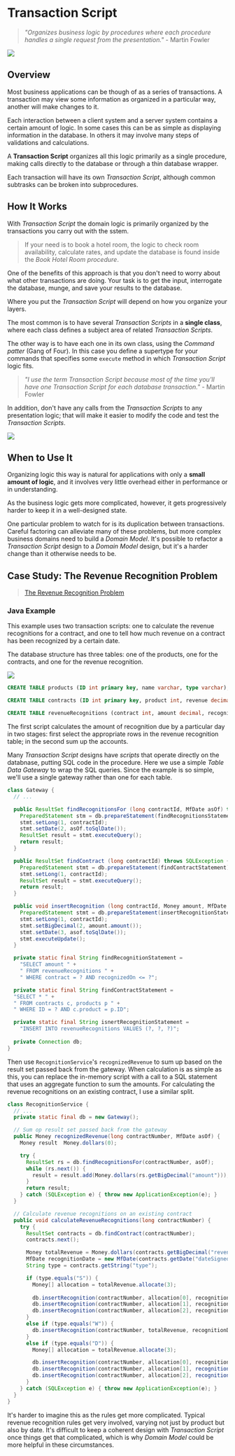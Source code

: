 # Transaction Script

> *"Organizes business logic by procedures where each procedure handles a single request from the presentation."* - Martin Fowler

![](2021-06-24-23-24-08.png)

## Overview

Most business applications can be though of as a series of transactions. A transaction may view some information as organized in a particular way, another will make changes to it.

Each interaction between a client system and a server system contains a certain amount of logic. In some cases this can be as simple as displaying information in the database. In others it may involve many steps of validations and calculations.

A **Transaction Script** organizes all this logic primarily as a single procedure, making calls directly to the database or through a thin database wrapper.

Each transaction will have its own *Transaction Script*, although common subtrasks can be broken into subprocedures.

## How It Works

With *Transaction Script* the domain logic is primarily organized by the transactions you carry out with the sstem.

> If your need is to book a hotel room, the logic to check room availability, calculate rates, and update the database is found inside the *Book Hotel Room procedure*.

One of the benefits of this approach is that you don't need to worry about what other transactions are doing. Your task is to get the input, interrogate the database, munge, and save your results to the database.

Where you put the *Transaction Script* will depend on how you organize your layers.

The most common is to have several *Transaction Scripts* in a **single class**, where each class defines a subject area of related *Transaction Scripts*.

The other way is to have each one in its own class, using the *Command patter* (Gang of Four). In this case you define a supertype for your commands that specifies some `execute` method in which *Transaction Script* logic fits.

> *"I use the term *Transaction Script* because most of the time you'll have one *Transaction Script* for each database transaction."* - Martin Fowler

In addition, don't have any calls from the *Transaction Scripts* to any presentation logic; that will make it easier to modify the code and test the *Transaction Scripts*.

![](2021-06-25-01-20-43.png)

## When to Use It

Organizing logic this way is natural for applications with only a **small amount of logic**, and it involves very little overhead either in performance or in understanding.

As the business logic gets more complicated, however, it gets progressively harder to keep it in a well-designed state.

One particular problem to watch for is its duplication between transactions. Careful factoring can alleviate many of these problems, but more complex business domains need to build a *Domain Model*. It's possible to refactor a *Transaction Script* design to a *Domain Model* design, but it's a harder change than it otherwise needs to be.

## Case Study: The Revenue Recognition Problem

> [The Revenue Recognition Problem](../../../problems/revenue-recognition)

### Java Example

This example uses two transaction scripts: one to calculate the revenue recognitions for a contract, and one to tell how much revenue on a contract has been recognized by a certain date.

The database structure has three tables: one of the products, one for the contracts, and one for the revenue recognition.

![](2021-06-25-01-31-10.png)

```sql
CREATE TABLE products (ID int primary key, name varchar, type varchar);

CREATE TABLE contracts (ID int primary key, product int, revenue decimal, dateSigned date);

CREATE TABLE revenueRecognitions (contract int, amount decimal, recognizedOn date, PRIMARY KEY (contract, recognizedOn));
```

The first script calculates the amount of recognition due by a particular day in two stages: first select the appropriate rows in the revenue recognition table; in the second sum up the accounts.

Many *Transaction Script* designs have *scripts* that operate directly on the databnase, putting SQL code in the procedure. Here we use a simple *Table Data Gateway* to wrap the SQL queries. Since the example is so simple, we'll use a single gateway rather than one for each table.

```java
class Gateway {
  // ...

  public ResultSet findRecognitionsFor (long contractId, MfDate asOf) throws SQLException {
    PreparedStatement stm = db.prepareStatement(findRecognitionsStatement);
    stmt.setLong(1, contractId);
    stmt.setDate(2, asOf.toSqlDate());
    ResultSet result = stmt.executeQuery();
    return result;
  }

  public ResultSet findContract (long contractId) throws SQLException {
    PreparedStatement stmt = db.prepareStatement(findContractStatement);
    stmt.setLong(1, contractId);
    ResultSet result = stmt.executeQuery();
    return result;
  }

  public void insertRecognition (long contractId, Money amount, MfDate asof) throws SQLException {
    PreparedStatement stmt = db.prepareStatement(insertRecognitionStatement);
    stmt.setLong(1, contractId);
    stmt.setBigDecimal(2, amount.amount());
    stmt.setDate(3, asof.toSqlDate());
    stmt.executeUpdate();
  }

  private static final String findRecognitionStatement =
    "SELECT amount " +
    " FROM revenueRecognitions " +
    " WHERE contract = ? AND recognizedOn <= ?";

  private static final String findContractStatement =
  "SELECT * " +
  " FROM contracts c, products p " +
  " WHERE ID = ? AND c.product = p.ID";

  private static final String isnertRecognitionStatement =
    "INSERT INTO revenueRecognitions VALUES (?, ?, ?)";
  
  private Connection db;
}
```

Then use `RecognitionService`'s `recognizedRevenue` to sum up based on the result set passed back from the gateway. When calculation is as simple as this, you can replace the in-memory script with a call to a SQL statement that uses an aggregate function to sum the amounts. For calculating the revenue recognitions on an existing contract, I use a similar split.

```java
class RecognitionService {
  // ...
  private static final db = new Gateway();

  // Sum op result set passed back from the gateway
  public Money recognizedRevenue(long contractNumber, MfDate asOf) {
    Money result  Money.dollars(0);

    try {
      ResultSet rs = db.findRecognitionsFor(contractNumber, asOf);
      while (rs.next()) {
        result = result.add(Money.dollars(rs.getBigDecimal("amount")));
      }
      return result;
    } catch (SQLException e) { throw new ApplicationException(e); }
  }

  // Calculate revenue recognitions on an existing contract
  public void calculateRevenueRecognitions(long contractNumber) {
    try {
      ResultSet contracts = db.findContract(contractNumber);
      contracts.next();

      Money totalRevenue = Money.dollars(contracts.getBigDecimal("revenue"));
      MfDate recognitionDate = new MfDate(contracts.getDate("dateSigned"));
      String type = contracts.getString("type");

      if (type.equals("S")) {
        Money[] allocation = totalRevenue.allocate(3);
        
        db.insertRecognition(contractNumber, allocation[0], recognitionDate);
        db.insertRecognition(contractNumber, allocation[1], recognitionDate.addDays(60));
        db.insertRecognition(contractNumber, allocation[2], recognitionDate.addDays(90));
      }
      else if (type.equals("W")) {
        db.insertRecognition(contractNumber, totalRevenue, recognitionDate);
      }
      else if (type.equals("D")) {
        Money[] allocation = totalRevenue.allocate(3);

        db.insertRecognition(contractNumber, allocation[0], recognitionDate);
        db.insertRecognition(contractNumber, allocation[1], recognitionDate(30));
        db.insertRecognition(contractNumber, allocation[2], recognitionDate(60));
      }
    } catch (SQLException e) { throw new ApplicationException(e); }
  }
}
```

It's harder to imagine this as the rules get more complicated. Typical revenue recognition rules get very involved, varying not just by product but also by date. It's difficult to keep a coherent design with *Transaction Script* once things get that complicated, which is why *Domain Model* could be more helpful in these circumstances.
